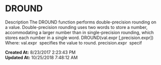 # DROUND

Description The DROUND function performs double-precision rounding on a value. Double-precision rounding uses two words to store a number, accommodating a larger number than in single-precision rounding, which stores each number in a single word. DROUND(val.expr [,precision.expr]) Where: val.expr  specifies the value to round. precision.expr  specif  

**Created At:** 8/23/2017 2:23:43 PM  
**Updated At:** 10/25/2018 7:48:12 AM  

